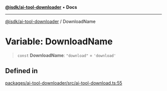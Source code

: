 [**@isdk/ai-tool-downloader**](../README.md) • **Docs**

***

[@isdk/ai-tool-downloader](../globals.md) / DownloadName

# Variable: DownloadName

> `const` **DownloadName**: `"download"` = `'download'`

## Defined in

[packages/ai-tool-downloader/src/ai-tool-download.ts:55](https://github.com/isdk/ai-tool-download.js/blob/513ac95661c0bfeec424a264c269c7a69d0aa2aa/src/ai-tool-download.ts#L55)
